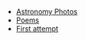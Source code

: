 
- [Astronomy Photos](https://yusufsehauysal.github.io/Astronomy/)
- [Poems](https://yusufsehauysal.github.io/Poems/)
- [First attempt](https://yusufsehauysal.github.io/ubiquitous-fiesta/)
